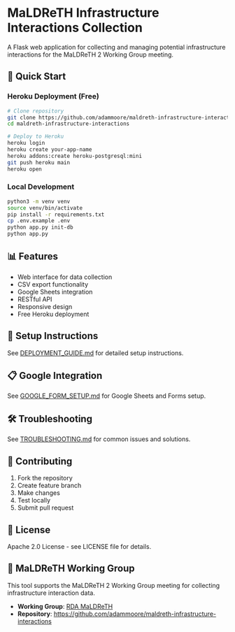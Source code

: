 # MaLDReTH Infrastructure Interactions Collection

A Flask web application for collecting and managing potential infrastructure interactions for the MaLDReTH 2 Working Group meeting.

## 🚀 Quick Start

### Heroku Deployment (Free)

```bash
# Clone repository
git clone https://github.com/adammoore/maldreth-infrastructure-interactions.git
cd maldreth-infrastructure-interactions

# Deploy to Heroku
heroku login
heroku create your-app-name
heroku addons:create heroku-postgresql:mini
git push heroku main
heroku open
```

### Local Development

```bash
python3 -m venv venv
source venv/bin/activate
pip install -r requirements.txt
cp .env.example .env
python app.py init-db
python app.py
```

## 📊 Features

- Web interface for data collection
- CSV export functionality
- Google Sheets integration
- RESTful API
- Responsive design
- Free Heroku deployment

## 🔧 Setup Instructions

See [DEPLOYMENT_GUIDE.md](DEPLOYMENT_GUIDE.md) for detailed setup instructions.

## 📋 Google Integration

See [GOOGLE_FORM_SETUP.md](GOOGLE_FORM_SETUP.md) for Google Sheets and Forms setup.

## 🛠 Troubleshooting

See [TROUBLESHOOTING.md](TROUBLESHOOTING.md) for common issues and solutions.

## 🤝 Contributing

1. Fork the repository
2. Create feature branch
3. Make changes
4. Test locally
5. Submit pull request

## 📄 License

Apache 2.0 License - see LICENSE file for details.

## 🎯 MaLDReTH Working Group

This tool supports the MaLDReTH 2 Working Group meeting for collecting infrastructure interaction data.

- **Working Group**: [RDA MaLDReTH](https://www.rd-alliance.org/groups/rda-ofr-mapping-landscape-digital-research-tools-wg/)
- **Repository**: https://github.com/adammoore/maldreth-infrastructure-interactions
